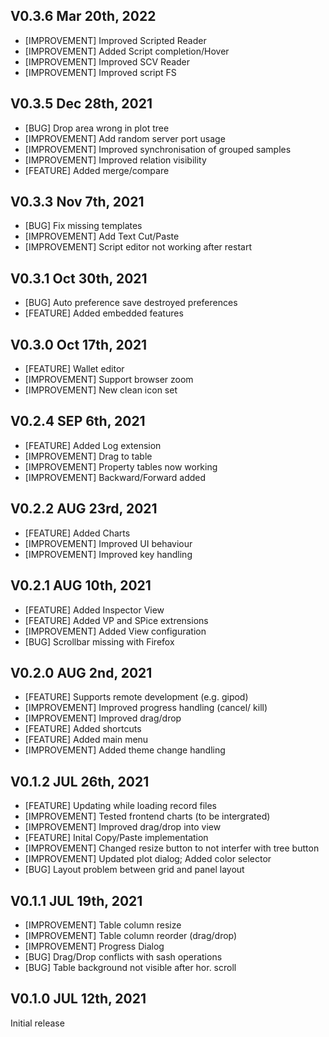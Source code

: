 ## V0.3.6 Mar 20th, 2022
- [IMPROVEMENT]  Improved Scripted Reader
- [IMPROVEMENT]  Added Script completion/Hover
- [IMPROVEMENT]  Improved SCV Reader
- [IMPROVEMENT]  Improved script FS

## V0.3.5 Dec 28th, 2021
- [BUG]  Drop area wrong in plot tree
- [IMPROVEMENT]  Add random server port usage
- [IMPROVEMENT]  Improved synchronisation of grouped samples
- [IMPROVEMENT]  Improved relation visibility
- [FEATURE]  Added  merge/compare 

## V0.3.3 Nov 7th, 2021
- [BUG]  Fix missing templates
- [IMPROVEMENT]  Add Text Cut/Paste
- [IMPROVEMENT]  Script editor not working after restart

## V0.3.1 Oct 30th, 2021
- [BUG]  Auto preference save destroyed preferences
- [FEATURE]  Added embedded features 

## V0.3.0 Oct 17th, 2021
- [FEATURE]  Wallet editor 
- [IMPROVEMENT] Support browser zoom 
- [IMPROVEMENT] New clean icon set

## V0.2.4 SEP 6th, 2021
- [FEATURE]  Added Log extension
- [IMPROVEMENT]  Drag to table
- [IMPROVEMENT]  Property tables now working
- [IMPROVEMENT]  Backward/Forward added

## V0.2.2 AUG 23rd, 2021
- [FEATURE]  Added Charts
- [IMPROVEMENT]  Improved UI behaviour 
- [IMPROVEMENT]  Improved key handling

## V0.2.1 AUG 10th, 2021
- [FEATURE]  Added Inspector View
- [FEATURE]  Added VP and SPice extrensions
- [IMPROVEMENT]  Added View configuration 
- [BUG]  Scrollbar missing with Firefox

## V0.2.0 AUG 2nd, 2021
- [FEATURE]  Supports remote development (e.g. gipod)
- [IMPROVEMENT]  Improved progress handling (cancel/ kill)  
- [IMPROVEMENT]  Improved drag/drop
- [FEATURE]  Added shortcuts
- [FEATURE]  Added main menu
- [IMPROVEMENT]  Added theme change handling

## V0.1.2 JUL 26th, 2021
- [FEATURE]  Updating while loading record files
- [IMPROVEMENT]  Tested frontend charts (to be intergrated)
- [IMPROVEMENT]  Improved drag/drop into view
- [FEATURE]  Inital Copy/Paste implementation
- [IMPROVEMENT]  Changed resize button to not interfer with tree button
- [IMPROVEMENT]  Updated plot dialog; Added color selector
- [BUG] Layout problem between grid and panel layout

## V0.1.1 JUL 19th, 2021
- [IMPROVEMENT]  Table column resize
- [IMPROVEMENT]  Table column reorder (drag/drop)
- [IMPROVEMENT]  Progress Dialog
- [BUG]  Drag/Drop conflicts with sash operations
- [BUG]  Table background not visible after hor. scroll

## V0.1.0 JUL 12th, 2021
Initial release